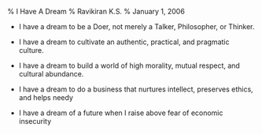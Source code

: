 % I Have A Dream
% Ravikiran K.S.
% January 1, 2006

  - I have a dream to be a Doer, not merely a Talker, Philosopher, or Thinker.

  - I have a dream to cultivate an authentic, practical, and pragmatic culture.

  - I have a dream to build a world of high morality, mutual respect, and cultural abundance.

  - I have a dream to do a business that nurtures intellect, preserves ethics, and helps needy

  - I have a dream of a future when I raise above fear of economic insecurity

